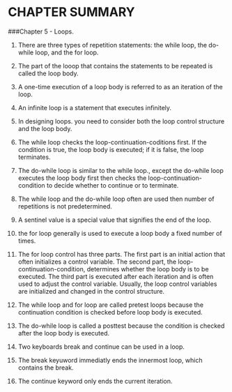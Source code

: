 # CHAPTER SUMMARY
###Chapter 5 - Loops.
1. There are three types of repetition statements: the while loop, the do-while loop,
and the for loop.

2. The part of the looop that contains the statements to be repeated is called the loop
body.

3. A one-time execution of a loop body is referred to as an iteration of the loop.

4. An infinite loop is a statement that executes infinitely.

5. In designing loops. you need to consider both the loop control structure
and the loop body.

6. The while loop checks the loop-continuation-coditions first. If the condition is
true, the loop body is executed; if it is false, the loop terminates.

7. The do-while loop is similar to the while loop., except the do-while loop executes
the loop body first then checks the loop-continuation-condition to decide whether 
to continue or to terminate.

8. The while loop and the do-while loop often are used then number of repetitions is
not predetermined.

9. A sentinel value is a special value that signifies the end of the loop.

10. the for loop generally is used to execute a loop body a fixed number of times.

11. The for loop control has three parts. The first part is an initial action
that often initializes a control variable. The second part, the 
loop-continuation-condition, determines whether the loop body is to be executed.
The third part is executed after each iteration and is often used to adjust
the control variable. Usually, the loop control variables are initialized
and changed in the control structure.

12. The while loop and for loop are called pretest loops because the continuation
condition is checked before loop body is executed.

13. The do-while loop is called a posttest because the condition is checked
after the loop body is executed.

14. Two keyboards break and continue can be used in a loop.

15. The break keyuword immediatly ends the innermost loop, which contains the break.

16. The continue keyword only ends the current iteration.